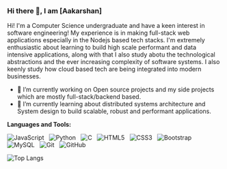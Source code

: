 ### Hi there 👋, I am [Aakarshan]

Hi! I'm a Computer Science undergraduate and have a keen interest in software engineering! My experience is in making full-stack web applications especially in the Nodejs based tech stacks. I'm extremely enthusiastic about learning to build high scale performant and data intensive applications, along with that I also study abotu the technological abstractions and the ever increasing complexity of software systems. I also keenly study how cloud based tech are being integrated into modern businesses. 


- 🔭 I’m currently working on Open source projects and my side projects which are mostly full-stack/backend based.
- 🌱 I’m currently learning about distributed systems architecture and System design to build scalable, robust and performant applications.
 


**Languages and Tools:** 

![JavaScript](https://img.shields.io/badge/-JavaScript-black?logo=javascript&style=social)&nbsp;&nbsp;
![Python](https://img.shields.io/badge/-Python-black?logo=Python&style=social)&nbsp;&nbsp;
![C](https://img.shields.io/badge/-C-black?logo=c&style=social)&nbsp;&nbsp;
![HTML5](https://img.shields.io/badge/-HTML5-black?logo=html5&style=social)&nbsp;&nbsp;
![CSS3](https://img.shields.io/badge/-CSS3-black?logo=css3&style=social)&nbsp;&nbsp;
![Bootstrap](https://img.shields.io/badge/-Bootstrap-black?logo=bootstrap&style=social)&nbsp;&nbsp;
![MySQL](https://img.shields.io/badge/-MySQL-black?logo=mysql&style=social)&nbsp;&nbsp;
![Git](https://img.shields.io/badge/-Git-black?logo=git&style=social)&nbsp;&nbsp;
![GitHub](https://img.shields.io/badge/-GitHub-black?logo=github&style=social)&nbsp;&nbsp;

![Top Langs](https://github-readme-stats.vercel.app/api/top-langs/?username=Aakarshan-369&hide=TeX&layout=compact)

